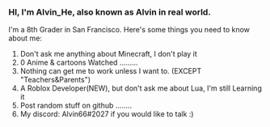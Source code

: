 ### HI, I'm Alvin_He, also known as Alvin in real world. <br>
I'm a 8th Grader in San Francisco. Here's some things you need to know about me: <br>
   1. Don't ask me anything about Minecraft, I don't play it 
   2. 0 Anime & cartoons Watched .........   
   3. Nothing can get me to work unless I want to. (EXCEPT "Teachers&Parents") 
   4. A Roblox Developer(NEW), but don't ask me about Lua, I'm still Learning it 
   5. Post random stuff on github ........
   6. My discord: Alvin66#2027 if you would like to talk :) 
